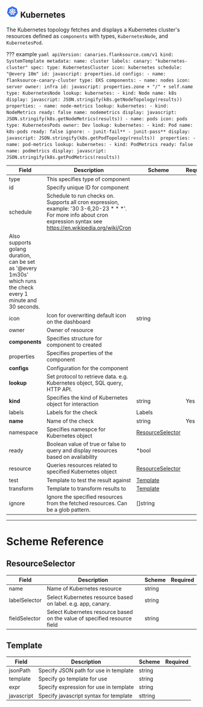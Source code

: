 ## <img src='https://raw.githubusercontent.com/flanksource/flanksource-ui/main/src/icons/kubernetes.svg' style='height: 32px'/> Kubernetes

The Kubernetes topology fetches and displays a Kubernetes cluster's resources defined as `components` with types, `KubernetesNode`, and `KubernetesPod`.

??? example
    ```yaml
    apiVersion: canaries.flanksource.com/v1
    kind: SystemTemplate
    metadata:
      name: cluster
    labels:
      canary: "kubernetes-cluster"
    spec:
      type: KubernetesCluster
      icon: kubernetes
      schedule: "@every 10m"
      id:
        javascript: properties.id
      configs:
        - name: flanksource-canary-cluster
          type: EKS
      components:
        - name: nodes
          icon: server
          owner: infra
          id:
            javascript: properties.zone + "/" + self.name
          type: KubernetesNode
          lookup:
            kubernetes:
              - kind: Node
                name: k8s
                display:
                  javascript: JSON.stringify(k8s.getNodeTopology(results)) 
          properties:
            - name: node-metrics
              lookup:
                kubernetes:
                  - kind: NodeMetrics
                      ready: false
                      name: nodemetrics
                      display:
                        javascript: JSON.stringify(k8s.getNodeMetrics(results))
        - name: pods
          icon: pods
          type: KubernetesPods
          owner: Dev
          lookup:
            kubernetes:
              - kind: Pod
                name: k8s-pods
                ready: false
                ignore:
                  - junit-fail**
                  - junit-pass**
                display:
                  javascript: JSON.stringify(k8s.getPodTopology(results)) 
          properties:
            - name: pod-metrics
              lookup:
                kubernetes:
                  - kind: PodMetrics
                    ready: false
                    name: podmetrics
                    display:
                      javascript: JSON.stringify(k8s.getPodMetrics(results))  
    ```    

| Field | Description | Scheme | Required |
| ----- | ----------- | ------ | -------- |
| type | This specifies type of component |  | 
| id | Specify unique ID for component |
| schedule | Schedule to run checks on. Supports all cron expression, example: '30 3-6,20-23 * * *'. For more info about cron expression syntax see https://en.wikipedia.org/wiki/Cron
 Also supports golang duration, can be set as '@every 1m30s' which runs the check every 1 minute and 30 seconds. |
| icon | Icon for overwriting default icon on the dashboard | string |  |
| owner | Owner of resource |
| **components** | Specifies structure for component to created |
| properties | Specifies properties of the component |
| **configs** | Configuration for the component |
| **lookup** | Set protocol to retrieve data. e.g. Kubernetes object, SQL query, HTTP API. |
| **kind** | Specifies the kind of Kubernetes object for interaction | string | Yes |
| labels | Labels for the check | Labels |  |
| **name** | Name of the check | string | Yes |
| namespace | Specifies namespce for Kubernetes object | [ResourceSelector](#resourceselector) |  |
| ready | Boolean value of true or false to query and display resources based on availability  | *bool |  |
| resource | Queries resources related to specified Kubernetes object | [ResourceSelector](#resourceselector) |  |
| test | Template to test the result against | [Template](#template) |  |
| transform | Template to transform results to | [Template](#template) |  |
| ignore | Ignore the specified resources from the fetched resources. Can be a glob pattern. | \[\]string |  |

---
# Scheme Reference

## ResourceSelector

| Field | Description | Scheme | Required |
| ----- | ----------- | ------ | -------- |
| name | Name of Kubernetes resource | string |  |
| labelSelector | Select Kubernetes resource based on label. e.g. app, canary. | string |
| fieldSelector | Select Kubernetes resource based on the value of specified resource field | string |

## Template

| Field | Description | Scheme | Required |
| ----- | ----------- | ------ | -------- |
| jsonPath | Specify JSON path for use in template | string |  |
| template | Specify go template for use | string |  |
| expr | Specify expression for use in template  | string |  |
| javascript | Specify javascript syntax for template | sttring |  |
